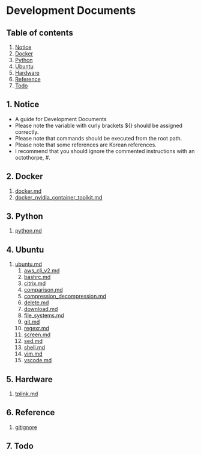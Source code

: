# Development Documents


## Table of contents
1. [Notice](#notice)
2. [Docker](#docker)
3. [Python](#python)
4. [Ubuntu](#ubuntu)
5. [Hardware](#hardware)
6. [Reference](#ref)
7. [Todo](#todo)


## 1. Notice <a name="notice"></a>
- A guide for Development Documents
- Please note the variable with curly brackets ${} should be assigned correctly.
- Please note that commands should be executed from the root path.
- Please note that some references are Korean references.
- I recommend that you should ignore the commented instructions with an octothorpe, #.


## 2. Docker <a name="docker"></a>
1. [docker.md](docs/docker.md)
2. [docker_nvidia_container_toolkit.md](docs/docker_nvidia_container_toolkit.md)


## 3. Python <a name="python"></a>
1. [python.md](docs/python.md)


## 4. Ubuntu <a name="ubuntu"></a>
1. [ubuntu.md](docs/ubuntu.md)
   1. [aws_cli_v2.md](docs/ubuntu/aws_cli_v2.md)
   2. [bashrc.md](docs/ubuntu/bashrc.md)
   3. [citrix.md](docs/ubuntu/citrix.md)
   4. [comparison.md](docs/ubuntu/comparison.md)
   5. [compression_decompression.md](docs/ubuntu/compression_decompression.md)
   6. [delete.md](docs/ubuntu/delete.md)
   7. [download.md](docs/ubuntu/download.md)
   8. [file_systems.md](docs/ubuntu/file_systems.md)
   9. [git.md](docs/ubuntu/git.md)
   10. [regexr.md](docs/ubuntu/regexr.md)
   11. [screen.md](docs/ubuntu/screen.md)
   12. [sed.md](docs/ubuntu/sed.md)
   13. [shell.md](docs/ubuntu/shell.md)
   14. [vim.md](docs/ubuntu/vim.md)
   15. [vscode.md](docs/ubuntu/vscode.md)


## 5. Hardware <a name="hardware"></a>
1. [tplink.md](docs/hardware/tplink.md)

  
## 6. Reference <a name="ref"></a>
1. [gitignore](https://github.com/github/gitignore)


## 7. Todo
